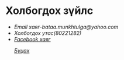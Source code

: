 # Холбогдох зүйлс
<html>
<head>
</head>
<body>
    <p>
        <ul>
            <li><em>Email хаяг-bataa.munkhtulga@yahoo.com</li> 
            <li>Холбогдох утас(80221282)
            <li><a href="https://www.facebook.com/tuka.tulga.77"><em>Facebook хаяг</em></a>
        

<p><a href="https://munkhtulga0826.github.io/"><em>Буцах</em></a></p>                
